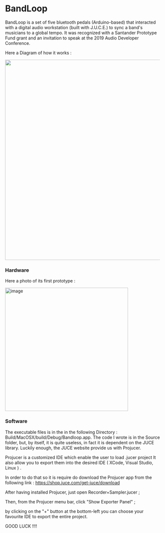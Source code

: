 # BandLoop

BandLoop is a set of five bluetooth pedals (Arduino-based) that interacted with a digital audio workstation (built with J.U.C.E.) to sync a band's musicians to a global tempo.  It was recognized with a Santander Prototype Fund grant and an invitation to speak at the 2019 Audio Developer Conference.


Here a Diagram of how it works :


<img src="https://user-images.githubusercontent.com/22892458/164270393-93015c95-0d42-497c-859a-5a08cf7cb0bf.jpg" width="650" />


### Hardware


Here a photo of its first prototype :


<img width="400" alt="image" src="https://user-images.githubusercontent.com/22892458/164271693-b0db5bcb-bc53-4265-998d-aa38a5696b75.png">


### Software

The executable files is in the in the following Directory : Build/MacOSX/build/Debug/Bandloop.app. 
The code I wrote is in the Source folder, but, by itself, it is quite useless, 
in fact it is dependent on the JUCE library. 
Luckily enough, the JUCE website provide us with Projucer.

Projucer is a customized IDE which enable the user to load .jucer project
It also allow you to export them into the desired IDE ( XCode, Visual Studio, Linux ) .

In order to do that so it is require do download the Projucer app from the following link :
https://shop.juce.com/get-juce/download

After having installed Projucer,  just open Recorder+Sampler.jucer ;   

Then, from the Projucer menu bar, click  "Show Exporter Panel" ;

by clicking on the "+" button at the bottom-left you can choose your favourite IDE to export the entire project.

GOOD LUCK !!!!

